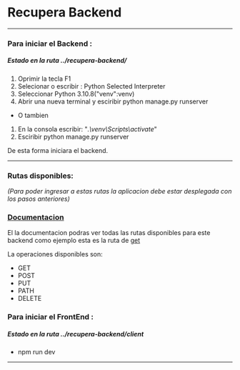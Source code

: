 # Recupera Backend

---

### Para iniciar el Backend :

##### Estado en la ruta ../recupera-backend/

1.  Oprimir la tecla F1
2.  Selecionar o escribir : Python Selected Interpreter
3.  Seleccionar Python 3.10.8("venv":venv)
4.  Abrir una nueva terminal y esciribir python manage.py runserver

- O tambien

1. En la consola escribir: "_.\venv\Scripts\activate_"
2. Esciribir python manage.py runserver

De esta forma iniciara el backend.

---

### Rutas disponibles:

_(Para poder ingresar a estas rutas la aplicacion debe estar desplegada con los pasos anteriores)_

### [Documentacion](http://127.0.0.1:8000/tasks/docs/)

El la documentacion podras ver todas las rutas disponibles para este backend como ejemplo esta es la ruta de [get](http://127.0.0.1:8000/tasks/api/v1/tasks/)

La operaciones disponibles son:

- GET
- POST
- PUT
- PATH
- DELETE

### Para iniciar el FrontEnd :

##### Estado en la ruta ../recupera-backend/client

- npm run dev

---
